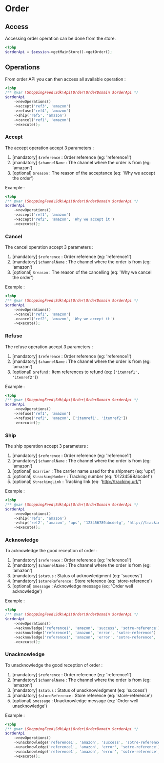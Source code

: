# Order

## Access

Accessing order operation can be done from the store.

```php
<?php
$orderApi = $session->getMainStore()->getOrder();
```

## Operations

From order API you can then access all available operation :
```php
<?php
/** @var \ShoppingFeed\Sdk\Api\Order\OrderDomain $orderApi */
$orderApi
    ->newOperations()
    ->accept('ref3', 'amazon')
    ->refuse('ref4', 'amazon')
    ->ship('ref5', 'amazon')
    ->cancel('ref1', 'amazon')
    ->execute();
```

### Accept

The accept operation accept 3 parameters :
1. [mandatory] `$reference` : Order reference (eg: 'reference1') 
2. [mandatory] `$channelName` : The channel where the order is from (eg: 'amazon') 
3. [optional] `$reason` : The reason of the acceptance (eq: 'Why we accept the order') 

Example :
```php
<?php
/** @var \ShoppingFeed\Sdk\Api\Order\OrderDomain $orderApi */
$orderApi
    ->newOperations()
    ->accept('ref1', 'amazon')
    ->accept('ref2', 'amazon', 'Why we accept it')
    ->execute();
```

### Cancel

The cancel operation accept 3 parameters :
1. [mandatory] `$reference` : Order reference (eg: 'reference1') 
2. [mandatory] `$channelName` : The channel where the order is from (eg: 'amazon') 
3. [optional] `$reason` : The reason of the cancelling (eq: 'Why we cancel the order') 

Example :
```php
<?php
/** @var \ShoppingFeed\Sdk\Api\Order\OrderDomain $orderApi */
$orderApi
    ->newOperations()
    ->cancel('ref1', 'amazon')
    ->cancel('ref2', 'amazon', 'Why we accept it')
    ->execute();
```

### Refuse

The refuse operation accept 3 parameters :
1. [mandatory] `$reference` : Order reference (eg: 'reference1') 
2. [mandatory] `$channelName` : The channel where the order is from (eg: 'amazon') 
3. [optional] `$refund` : Item references to refund (eq: `['itemref1', 'itemref2']`) 

Example :
```php
<?php
/** @var \ShoppingFeed\Sdk\Api\Order\OrderDomain $orderApi */
$orderApi
    ->newOperations()
    ->refuse('ref1', 'amazon')
    ->refuse('ref2', 'amazon', ['itemref1', 'itemref2'])
    ->execute();
```

### Ship

The ship operation accept 3 parameters :
1. [mandatory] `$reference` : Order reference (eg: 'reference1') 
2. [mandatory] `$channelName` : The channel where the order is from (eg: 'amazon') 
3. [optional] `$carrier` : The carrier name used for the shipment (eq: 'ups') 
4. [optional] `$trackingNumber` : Tracking number (eq: '01234598abcdef') 
5. [optional] `$trackingLink` : Tracking link (eq: 'http://tracking.url/') 

Example :
```php
<?php
/** @var \ShoppingFeed\Sdk\Api\Order\OrderDomain $orderApi */
$orderApi
    ->newOperations()
    ->ship('ref1', 'amazon')
    ->ship('ref2', 'amazon', 'ups', '123456789abcdefg', 'http://tracking.url/')
    ->execute();
```

### Acknowledge

To acknowledge the good reception of order :
1. [mandatory] `$reference` : Order reference (eg: 'reference1') 
2. [mandatory] `$channelName` : The channel where the order is from (eg: 'amazon') 
3. [mandatory] `$status` : Status of acknowledgment (eq: 'success') 
4. [mandatory] `$storeReference` : Store reference (eq: 'store-reference') 
5. [optional] `$message` : Acknowledge message  (eq: 'Order well acknowledge') 

Example :
```php
<?php
/** @var \ShoppingFeed\Sdk\Api\Order\OrderDomain $orderApi */
$orderApi
    ->newOperations()
    ->acknowledge('reference1', 'amazon', 'success', 'sotre-reference')
    ->acknowledge('reference1', 'amazon', 'error', 'sotre-reference')
    ->acknowledge('reference1', 'amazon', 'error', 'sotre-reference', 'Order well acknowledged')
    ->execute();
```

### Unacknowledge

To unacknowledge the good reception of order :
1. [mandatory] `$reference` : Order reference (eg: 'reference1') 
2. [mandatory] `$channelName` : The channel where the order is from (eg: 'amazon') 
3. [mandatory] `$status` : Status of unacknowledgment (eq: 'success') 
4. [mandatory] `$storeReference` : Store reference (eq: 'store-reference') 
5. [optional] `$message` : Unacknowledge message  (eq: 'Order well unacknowledge') 

Example :
```php
<?php
/** @var \ShoppingFeed\Sdk\Api\Order\OrderDomain $orderApi */
$orderApi
    ->newOperations()
    ->unacknowledge('reference1', 'amazon', 'success', 'sotre-reference')
    ->unacknowledge('reference1', 'amazon', 'error', 'sotre-reference')
    ->unacknowledge('reference1', 'amazon', 'error', 'sotre-reference', 'Order well unacknowledged')
    ->execute();
```